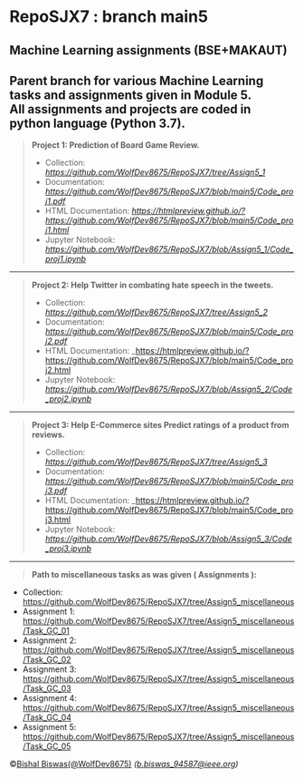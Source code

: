 # RepoSJX7 : branch main5
Machine Learning assignments (BSE+MAKAUT)
---
Parent branch for various Machine Learning tasks and assignments given in Module 5.  <br>
  All assignments and projects are coded in python language (Python 3.7).
---
> **Project 1: Prediction of Board Game Review.**
> - Collection: _https://github.com/WolfDev8675/RepoSJX7/tree/Assign5_1_
> - Documentation: _https://github.com/WolfDev8675/RepoSJX7/blob/main5/Code_proj1.pdf_
> - HTML Documentation: _https://htmlpreview.github.io/?https://github.com/WolfDev8675/RepoSJX7/blob/main5/Code_proj1.html_
> - Jupyter Notebook: _https://github.com/WolfDev8675/RepoSJX7/blob/Assign5_1/Code_proj1.ipynb_
---
> **Project 2: Help Twitter in combating hate speech in the tweets.**
> - Collection: _https://github.com/WolfDev8675/RepoSJX7/tree/Assign5_2_
> - Documentation: _https://github.com/WolfDev8675/RepoSJX7/blob/main5/Code_proj2.pdf_
> - HTML Documentation: _https://htmlpreview.github.io/?https://github.com/WolfDev8675/RepoSJX7/blob/main5/Code_proj2.html
> - Jupyter Notebook: _https://github.com/WolfDev8675/RepoSJX7/blob/Assign5_2/Code_proj2.ipynb_
---
> **Project 3: Help E-Commerce sites Predict ratings of a product from reviews.**
> - Collection: _https://github.com/WolfDev8675/RepoSJX7/tree/Assign5_3_
> - Documentation: _https://github.com/WolfDev8675/RepoSJX7/blob/main5/Code_proj3.pdf_
> - HTML Documentation: _https://htmlpreview.github.io/?https://github.com/WolfDev8675/RepoSJX7/blob/main5/Code_proj3.html
> - Jupyter Notebook: _https://github.com/WolfDev8675/RepoSJX7/blob/Assign5_3/Code_proj3.ipynb_
---
> **Path to miscellaneous tasks as was given ( Assignments ):**
- Collection: https://github.com/WolfDev8675/RepoSJX7/tree/Assign5_miscellaneous
- Assignment 1: https://github.com/WolfDev8675/RepoSJX7/tree/Assign5_miscellaneous/Task_GC_01
- Assignment 2: https://github.com/WolfDev8675/RepoSJX7/tree/Assign5_miscellaneous/Task_GC_02
- Assignment 3: https://github.com/WolfDev8675/RepoSJX7/tree/Assign5_miscellaneous/Task_GC_03
- Assignment 4: https://github.com/WolfDev8675/RepoSJX7/tree/Assign5_miscellaneous/Task_GC_04
- Assignment 5: https://github.com/WolfDev8675/RepoSJX7/tree/Assign5_miscellaneous/Task_GC_05

&copy;[Bishal Biswas(@WolfDev8675)](https://github.com/WolfDev8675)
_(b.biswas_94587@ieee.org)_
